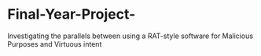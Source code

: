 # Final-Year-Project-
Investigating the parallels between using a RAT-style software for Malicious Purposes and Virtuous intent
